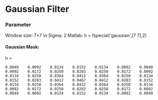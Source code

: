 # Gaussian Filter

### Parameter
Window size: 7*7 \n
Sigma: 2
Matlab: h = fspecial('gaussian',[7 7],2)

#### Gaussian Mask:
h =

    0.0049    0.0092    0.0134    0.0152    0.0134    0.0092    0.0049
    0.0092    0.0172    0.0250    0.0283    0.0250    0.0172    0.0092
    0.0134    0.0250    0.0364    0.0412    0.0364    0.0250    0.0134
    0.0152    0.0283    0.0412    0.0467    0.0412    0.0283    0.0152
    0.0134    0.0250    0.0364    0.0412    0.0364    0.0250    0.0134
    0.0092    0.0172    0.0250    0.0283    0.0250    0.0172    0.0092
    0.0049    0.0092    0.0134    0.0152    0.0134    0.0092    0.0049
